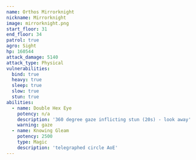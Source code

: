 ```yaml
---
name: Orthos Mirrorknight
nickname: Mirrorknight
image: mirrorknight.png
start_floor: 31
end_floor: 34
patrol: true
agro: Sight
hp: 160544
attack_damage: 5140
attack_type: Physical
vulnerabilities:
  bind: true
  heavy: true
  sleep: true
  slow: true
  stun: true
abilities:
  - name: Double Hex Eye
    potency: n/a
    description: '360 degree gaze inflicting stun (20s) - look away'
    warning: gaze
  - name: Knowing Gleam
    potency: 2500
    type: Magic
    description: 'telegraphed circle AoE'
---
```

